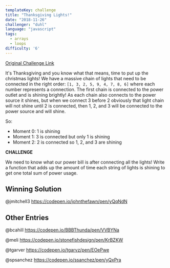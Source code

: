 ```yaml
---
templateKey: challenge
title: "Thanksgiving Lights!"
date: "2018-11-26"
challenger: "duhl"
language: "javascript"
tags:
  - arrays
  - loops
difficulty: '6'
---
```


<p>
	<a href="https://codepen.io/WayfairFrontend/pen/MzBYrX" target="_blank">
  		Original Challenge Link
	</a>
</p>

It's Thanksgiving and you know what that means, time to put up the christmas lights! We have a massive chain of lights that need to be connected in the right order: `[1, 3, 2, 5, 9, 4, 7, 8, 6]` where each number represents a connection. The first chain is connected to the power outlet and is shining brightly! As each chain also connects to the power source it shines, but when we connect 3 before 2 obviously that light chain will not shine until 2 is connected, then 1, 2, and 3 will be connected to the power source and will shine.

So:
- Moment 0: 1 is shining
- Moment 1: 3 is connected but only 1 is shining
- Moment 2: 2 is connected so 1, 2, and 3 are shining

**CHALLENGE**

We need to know what our power bill is after connecting all the lights! Write a function that adds up the amount of time each string of lights is shining to get one total sum of power usage.


## Winning Solution

@jmitchell3 https://codepen.io/johnthefawn/pen/yQqNdN


## Other Entries

@bcahill https://codepen.io/BBBThunda/pen/VVBYNa

@meli https://codepen.io/stonefishdesign/pen/KrBZKW

@tgarver https://codepen.io/tgarvz/pen/EOePwe

@spsanchez https://codepen.io/ssanchez/pen/yQxPra

